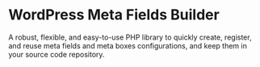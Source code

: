 # WordPress Meta Fields Builder

A robust, flexible, and easy-to-use PHP library to quickly create, register, and reuse meta fields and meta boxes configurations, and keep them in your source code repository.